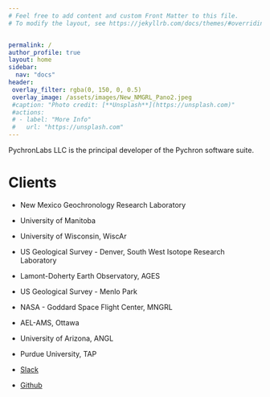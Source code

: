 ```yaml
---
# Feel free to add content and custom Front Matter to this file.
# To modify the layout, see https://jekyllrb.com/docs/themes/#overriding-theme-defaults


permalink: /
author_profile: true
layout: home
sidebar:
  nav: "docs"
header:
 overlay_filter: rgba(0, 150, 0, 0.5)
 overlay_image: /assets/images/New_NMGRL_Pano2.jpeg
 #caption: "Photo credit: [**Unsplash**](https://unsplash.com)"
 #actions:
 # - label: "More Info"
 #   url: "https://unsplash.com"
---
```


PychronLabs LLC is the principal developer of the Pychron software suite.

Clients
================
- New Mexico Geochronology Research Laboratory
- University of Manitoba
- University of Wisconsin, WiscAr
- US Geological Survey - Denver, South West Isotope Research Laboratory
- Lamont-Doherty Earth Observatory, AGES
- US Geological Survey - Menlo Park
- NASA - Goddard Space Flight Center, MNGRL
- AEL-AMS, Ottawa
- University of Arizona,  ANGL
- Purdue University,  TAP

- [Slack](https://nmgrl.slack.com)
- [Github](https://github.com/NMGRL/pychron)

